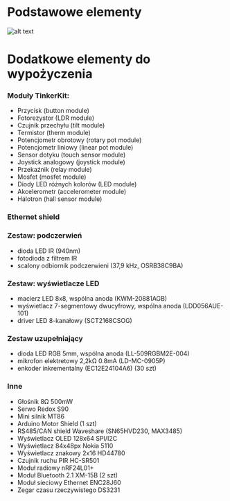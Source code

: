 # Podstawowe elementy
![alt text](https://github.com/triggor/nn-project-dont-decay/blob/master/plots.png)
# Dodatkowe elementy do wypożyczenia
### Moduły TinkerKit:
- Przycisk (button module)
- Fotorezystor (LDR module)
- Czujnik przechyłu (tilt module)
- Termistor (therm module)
- Potencjometr obrotowy (rotary pot module)
- Potencjometr liniowy (linear pot module)
- Sensor dotyku (touch sensor module)
- Joystick analogowy (joystick module)
- Przekaźnik (relay module)
- Mosfet (mosfet module)
- Diody LED różnych kolorów (LED module)
- Akcelerometr (accelerometer module)
- Halotron (hall sensor module)
### Ethernet shield
### Zestaw: podczerwień
- dioda LED IR (940nm)
- fotodioda z filtrem IR
- scalony odbiornik podczerwieni (37,9 kHz, OSRB38C9BA)
### Zestaw: wyświetlacze LED
- macierz LED 8x8, wspólna anoda (KWM-20881AGB)
- wyświetlacz 7-segmentowy dwucyfrowy, wspólna anoda (LDD056AUE-101)
- driver LED 8-kanałowy (SCT2168CSOG)
### Zestaw uzupełniający
- dioda LED RGB 5mm, wspólna anoda (LL-509RGBM2E-004)
- mikrofon elektretowy 2,2kΩ 0.8mA (LD-MC-0905P)
- enkoder inkrementalny (EC12E24104A6) (30 szt)
### Inne
- Głośnik 8Ω 500mW
- Serwo Redox S90
- Mini silnik MT86
- Arduino Motor Shield (1 szt)
- RS485/CAN shield Waveshare (SN65HVD230, MAX3485)
- Wyświetlacz OLED 128x64 SPI/I2C
- Wyświetlacz 84x48px Nokia 5110
- Wyświetlacz znakowy 2x16 HD44780
- Czujnik ruchu PIR HC-SR501
- Moduł radiowy nRF24L01+
- Moduł Bluetooth 2.1 XM-15B (2 szt)
- Moduł sieciowy Ethernet ENC28J60
- Zegar czasu rzeczywistego DS3231

